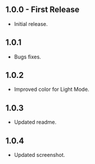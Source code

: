 ## 1.0.0 - First Release
* Initial release.

## 1.0.1
* Bugs fixes.

## 1.0.2
* Improved color for Light Mode.

## 1.0.3
* Updated readme.

## 1.0.4
* Updated screenshot.
